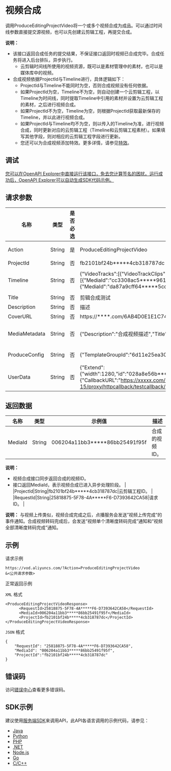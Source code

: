 # 视频合成

调用ProduceEditingProjectVideo将一个或多个视频合成为成品。可以通过时间线参数直接提交源视频，也可以先创建云剪辑工程，再提交合成。

**说明：**

-   该接口返回合成任务的提交结果，不保证接口返回时视频已合成完毕。合成任务将进入后台排队，异步执行。
    -   云剪辑时间线所使用的视频资源，既可以是素材管理中的素材，也可以是媒体库中的视频。
-   合成视频依据ProjectId与Timeline进行，具体逻辑如下：
    -   ProjectId与Timeline不能同时为空，否则合成视频没有任何依据。
    -   如果ProjectId为空，Timeline不为空，则自动创建一个云剪辑工程，以Timeline为时间线，同时提取Timeline中引用的素材并设置为云剪辑工程的素材，之后进行视频合成。
    -   如果ProjectId不为空，Timeline为空，则根据ProjectId获取最新保存的Timeline，并以此进行视频合成。
    -   如果ProjectId与Timeline均不为空，则以传入的Timeline为准，进行视频合成，同时更新对应的云剪辑工程（Timeline和云剪辑工程素材）。如果填写其他字段，则对相应的云剪辑工程字段进行更新。
    -   您还可以为合成视频添加特效。更多详情，请参见[特效](~~69082~~)。

## 调试

[您可以在OpenAPI Explorer中直接运行该接口，免去您计算签名的困扰。运行成功后，OpenAPI Explorer可以自动生成SDK代码示例。](https://api.aliyun.com/#product=vod&api=ProduceEditingProjectVideo&type=RPC&version=2017-03-21)

## 请求参数

|名称|类型|是否必选|示例值|描述|
|--|--|----|---|--|
|Action|String|是|ProduceEditingProjectVideo|系统规定参数。取值：**ProduceEditingProjectVideo**。 |
|ProjectId|String|否|fb2101bf24b\*\*\*\*\*4cb318787dc|云剪辑工程ID。 |
|Timeline|String|否|\{"VideoTracks":\[\{"VideoTrackClips":\[\{"MediaId":"cc3308ac5\*\*\*\*\*9615a54328bc3443"\},\{"MediaId":"da87a9cff64\*\*\*\*\*5cd88bc6d8326e4"\}\]\}\]\}|云剪辑工程时间线，JSON格式。具体结构定义，请参见[Timeline](~~52839~~)。 |
|Title|String|否|剪辑合成测试|云剪辑工程标题。 |
|Description|String|否|描述|云剪辑工程描述。 |
|CoverURL|String|否|https://\*\*\*\*.com/6AB4D0E1E1C7446888351\*\*\*\*.png|云剪辑工程封面。 |
|MediaMetadata|String|否|\{"Description":"合成视频描述","Title":"合成userData测试"\}|合成视频的元数据，JSON格式。具体结构定义，请参见[MediaMetadata](~~52839~~)。 |
|ProduceConfig|String|否|\{"TemplateGroupId":"6d11e25ea30a\*\*\*\*\*4c465435c74"\}|合成配置，JSON格式。具体结构定义，请参见[ProduceConfig](~~52839~~)。 |
|UserData|String|否|\{"Extend":\{"width":1280,"id":"028a8e56b\*\*\*\*\*1ebf6bb7afc74","height":720\},"MessageCallback":\{"CallbackURL":"https://xxxxx.com/2016-08-15/proxy/httpcallback/testcallback/","CallbackType":"http"\}\}|自定义设置，为JSON字符串，支持消息回调等设置。具体结构定义，请参见[UserData](~~86952~~)。 |

## 返回数据

|名称|类型|示例值|描述|
|--|--|---|--|
|MediaId|String|006204a11bb3\*\*\*\*\*86bb25491f95f|合成的视频ID。

 **说明：**

-   视频合成接口同步返回合成的视频ID。
-   接口返回MediaId，表示视频合成已进入异步处理阶段。 |
|ProjectId|String|fb2101bf24b\*\*\*\*\*4cb318787dc|云剪辑工程ID。 |
|RequestId|String|25818875-5F78-4A\*\*\*\*\*F6-D7393642CA58|请求ID。 |

**说明：** 与视频上传类似，视频合成完成之后，点播服务会发送”视频上传完成“的事件通知。合成视频转码完成后，会发送“视频单个清晰度转码完成”通知和“视频全部清晰度转码完成”通知。

## 示例

请求示例

```
https://vod.aliyuncs.com/?Action=ProduceEditingProjectVideo
&<公共请求参数>
```

正常返回示例

`XML` 格式

```
<ProduceEditingProjectVideoResponse>
	  <RequestId>25818875-5F78-4A*****F6-D7393642CA58</RequestId>
	  <MediaId>006204a11bb3*****86bb25491f95f</MediaId>
	  <ProjectId>fb2101bf24b*****4cb318787dc</ProjectId>
</ProduceEditingProjectVideoResponse>
```

`JSON` 格式

```
{
    "RequestId": "25818875-5F78-4A*****F6-D7393642CA58",
    "MediaId": "006204a11bb3*****86bb25491f95f",
    "ProjectId":"fb2101bf24b*****4cb318787dc"
}
```

## 错误码

访问[错误中心](https://error-center.alibabacloud.com/status/product/vod)查看更多错误码。

## SDK示例

建议使用[服务端SDK](~~101789~~)来调用API，此API各语言调用的示例代码，请参见：

-   [Java](~~61063~~)
-   [Python](~~61054~~)
-   [PHP](~~61069~~)
-   [.NET](~~84750~~)
-   [Node.js](~~101396~~)
-   [Go](~~101411~~)
-   [C/C++](~~101261~~)

